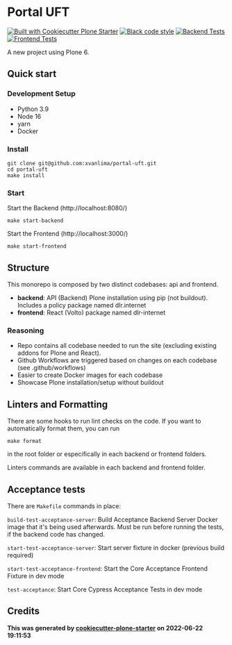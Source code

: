 # Portal UFT

[![Built with Cookiecutter Plone Starter](https://img.shields.io/badge/built%20with-Cookiecutter%20Plone%20Starter-0083be.svg?logo=cookiecutter)](https://github.com/collective/cookiecutter-plone-starter/)
[![Black code style](https://img.shields.io/badge/code%20style-black-000000.svg)](https://github.com/ambv/black)
[![Backend Tests](https://github.com/xvanlima/portal-uft/actions/workflows/backend.yml/badge.svg)](https://github.com/xvanlima/portal-uft/actions/workflows/backend.yml)
[![Frontend Tests](https://github.com/xvanlima/portal-uft/actions/workflows/frontend.yml/badge.svg)](https://github.com/xvanlima/portal-uft/actions/workflows/frontend.yml)

A new project using Plone 6.

## Quick start

### Development Setup

- Python 3.9
- Node 16
- yarn
- Docker

### Install

```shell
git clone git@github.com:xvanlima/portal-uft.git
cd portal-uft
make install
```

### Start

Start the Backend (http://localhost:8080/)

```shell
make start-backend
```

Start the Frontend (http://localhost:3000/)

```shell
make start-frontend
```

## Structure

This monorepo is composed by two distinct codebases: api and frontend.

- **backend**: API (Backend) Plone installation using pip (not buildout). Includes a policy package named dlr.internet
- **frontend**: React (Volto) package named dlr-internet

### Reasoning

- Repo contains all codebase needed to run the site (excluding existing addons for Plone and React).
- Github Workflows are triggered based on changes on each codebase (see .github/workflows)
- Easier to create Docker images for each codebase
- Showcase Plone installation/setup without buildout

## Linters and Formatting

There are some hooks to run lint checks on the code. If you want to automatically format them, you can run

`make format`

in the root folder or especifically in each backend or frontend folders.

Linters commands are available in each backend and frontend folder.

## Acceptance tests

There are `Makefile` commands in place:

`build-test-acceptance-server`: Build Acceptance Backend Server Docker image that it's being used afterwards. Must be run before running the tests, if the backend code has changed.

`start-test-acceptance-server`: Start server fixture in docker (previous build required)

`start-test-acceptance-frontend`: Start the Core Acceptance Frontend Fixture in dev mode

`test-acceptance`: Start Core Cypress Acceptance Tests in dev mode

## Credits

**This was generated by [cookiecutter-plone-starter](https://github.com/collective/cookiecutter-plone-starter) on 2022-06-22 19:11:53**
